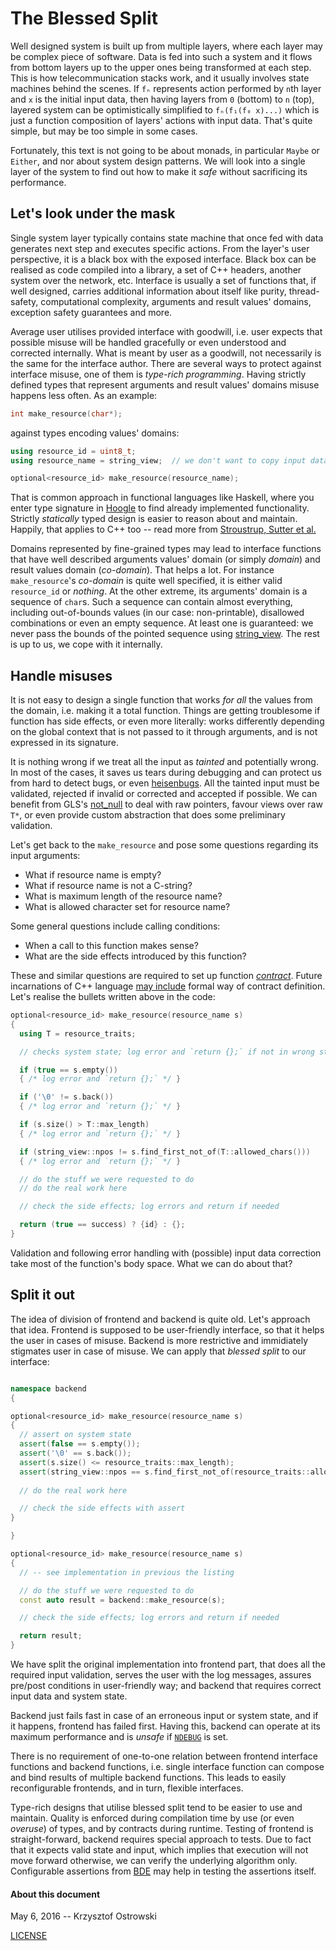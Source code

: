 
# The Blessed Split

Well designed system is built up from multiple layers, where each layer may be complex piece of software. Data is fed into such a system and it flows from bottom layers up to the upper ones being transformed at each step. This is how telecommunication stacks work, and it usually involves state machines behind the scenes. If `fₙ` represents action performed by `n`th layer and `x` is the initial input data, then having layers from `0` (bottom) to `n` (top), layered system can be optimistically simplified to `fₙ(f₁(f₀ x)...)` which is just a function composition of layers' actions with input data. That's quite simple, but may be too simple in some cases.

Fortunately, this text is not going to be about monads, in particular `Maybe` or `Either`, and nor about system design patterns. We will look into a single layer of the system to find out how to make it _safe_ without sacrificing its performance.

## Let's look under the mask

Single system layer typically contains state machine that once fed with data generates next step and executes specific actions. From the layer's user perspective, it is a black box with the exposed interface. Black box can be realised as code compiled into a library, a set of C++ headers, another system over the network, etc. Interface is usually a set of functions that, if well designed, carries additional information about itself like purity, thread-safety, computational complexity, arguments and result values' domains, exception safety guarantees and more.

Average user utilises provided interface with goodwill, i.e. user expects that possible misuse will be handled gracefully or even understood and corrected internally. What is meant by user as a goodwill, not necessarily is the same for the interface author. There are several ways to protect against interface misuse, one of them is _type-rich programming_. Having strictly defined types that represent arguments and result values' domains misuse happens less often. As an example:

```c++
int make_resource(char*);
```

against types encoding values' domains:

```c++
using resource_id = uint8_t;
using resource_name = string_view;  // we don't want to copy input data

optional<resource_id> make_resource(resource_name);
```

That is common approach in functional languages like Haskell, where you enter type signature in [Hoogle](https://www.haskell.org/hoogle/) to find already implemented functionality. Strictly _statically_ typed design is easier to reason about and maintain. Happily, that applies to C++ too -- read more from [Stroustrup, Sutter et al.](https://github.com/isocpp/CppCoreGuidelines/blob/master/CppCoreGuidelines.md#in0-dont-panic)

Domains represented by fine-grained types may lead to interface functions that have well described arguments values' domain (or simply _domain_) and result values domain (_co-domain_). That helps a lot. For instance `make_resource`'s _co-domain_ is quite well specified, it is either valid `resource_id` or _nothing_. At the other extreme, its arguments' domain is a sequence of `char`s. Such a sequence can contain almost everything, including out-of-bounds values (in our case: non-printable), disallowed combinations or even an empty sequence. At least one is guaranteed: we never pass the bounds of the pointed sequence using [string_view](http://en.cppreference.com/w/cpp/experimental/basic_string_view). The rest is up to us, we cope with it internally.

## Handle misuses

It is not easy to design a single function that works _for all_ the values from the domain, i.e. making it a total function. Things are getting troublesome if function has side effects, or even more literally: works differently depending on the global context that is not passed to it through arguments, and is not expressed in its signature.

It is nothing wrong if we treat all the input as _tainted_ and potentially wrong. In most of the cases, it saves us tears during debugging and can protect us from hard to detect bugs, or even [heisenbugs](https://en.wikipedia.org/wiki/Heisenbug). All the tainted input must be validated, rejected if invalid or corrected and accepted if possible. We can benefit from GLS's [not_null](https://github.com/Microsoft/GSL/blob/master/include/gsl.h#L77) to deal with raw pointers, favour views over raw `T*`, or even provide custom abstraction that does some preliminary validation.

Let's get back to the `make_resource` and pose some questions regarding its input arguments:

* What if resource name is empty?
* What if resource name is not a C-string?
* What is maximum length of the resource name?
* What is allowed character set for resource name?

Some general questions include calling conditions:

* When a call to this function makes sense?
* What are the side effects introduced by this function?

These and similar questions are required to set up function [_contract_](https://en.wikipedia.org/wiki/Design_by_contract). Future incarnations of C++ language [may include](http://www.open-std.org/jtc1/sc22/wg21/docs/papers/2015/n4415.pdf) formal way of contract definition. Let's realise the bullets written above in the code:

```c++
optional<resource_id> make_resource(resource_name s)
{
  using T = resource_traits;

  // checks system state; log error and `return {};` if not in wrong state

  if (true == s.empty())
  { /* log error and `return {};` */ }

  if ('\0' != s.back())
  { /* log error and `return {};` */ }

  if (s.size() > T::max_length)
  { /* log error and `return {};` */ }

  if (string_view::npos != s.find_first_not_of(T::allowed_chars()))
  { /* log error and `return {};` */ }

  // do the stuff we were requested to do
  // do the real work here

  // check the side effects; log errors and return if needed

  return (true == success) ? {id} : {};
}
```

Validation and following error handling with (possible) input data correction take most of the function's body space. What we can do about that?

## Split it out

The idea of division of frontend and backend is quite old. Let's approach that idea. Frontend is supposed to be user-friendly interface, so that it helps the user in cases of misuse. Backend is more restrictive and immidiately stigmates user in case of misuse. We can apply that _blessed split_ to our interface:

```c++

namespace backend
{

optional<resource_id> make_resource(resource_name s)
{
  // assert on system state
  assert(false == s.empty());
  assert('\0' == s.back());
  assert(s.size() <= resource_traits::max_length);
  assert(string_view::npos == s.find_first_not_of(resource_traits::allowed_chars()));
  
  // do the real work here

  // check the side effects with assert
}

}

optional<resource_id> make_resource(resource_name s)
{
  // -- see implementation in previous the listing

  // do the stuff we were requested to do
  const auto result = backend::make_resource(s);

  // check the side effects; log errors and return if needed

  return result;
}
```

We have split the original implementation into frontend part, that does all the required input validation, serves the user with the log messages, assures pre/post conditions in user-friendly way; and backend that requires correct input data and system state.

Backend just fails fast in case of an erroneous input or system state, and if it happens, frontend has failed first. Having this, backend can operate at its maximum performance and is _unsafe_ if [`NDEBUG`](http://en.cppreference.com/w/cpp/error/assert) is set.

There is no requirement of one-to-one relation between frontend interface functions and backend functions, i.e. single interface function can compose and bind results of multiple backend functions. This leads to easily reconfigurable frontends, and in turn, flexible interfaces.

Type-rich designs that utilise blessed split tend to be easier to use and maintain. Quality is enforced during compilation time by use (or even _overuse_) of types, and by contracts during runtime. Testing of frontend is straight-forward, backend requires special approach to tests. Due to fact that it expects valid state and input, which implies that execution will not move forward otherwise, we can verify the underlying algorithm only. Configurable assertions from [BDE](https://github.com/bloomberg/bde/blob/master/groups/bsl/bsls/bsls_assert.h) may help in testing the assertions itself.

#### About this document

May 6, 2016 -- Krzysztof Ostrowski

[LICENSE](https://github.com/insooth/insooth.github.io/blob/master/LICENSE)
